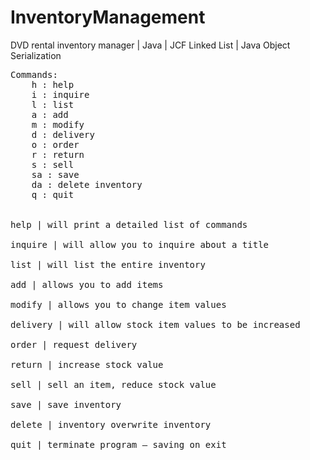 # InventoryManagement
DVD rental inventory manager | Java | JCF Linked List | Java Object Serialization
<pre>
Commands:
	h : help
	i : inquire
	l : list
	a : add
	m : modify
	d : delivery
	o : order
	r : return
	s : sell
	sa : save
	da : delete inventory
	q : quit


help | will print a detailed list of commands

inquire | will allow you to inquire about a title

list | will list the entire inventory

add | allows you to add items

modify | allows you to change item values

delivery | will allow stock item values to be increased

order | request delivery

return | increase stock value

sell | sell an item, reduce stock value

save | save inventory

delete | inventory overwrite inventory

quit | terminate program – saving on exit
</pre>
